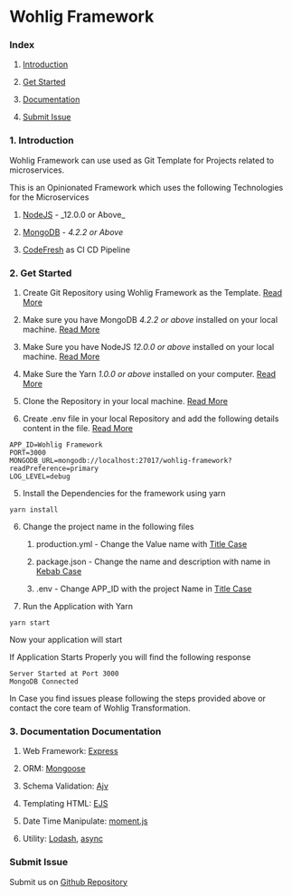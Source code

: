 # Wohlig Framework

### Index

1. [Introduction](#introduction)

2. [Get Started](#get-started)

3. [Documentation](#documentation)

4. [Submit Issue](https://github.com/wohlig/wohligFramework/issues)

### 1. Introduction <a name="introduction"></a>

Wohlig Framework can use used as Git Template for Projects related to microservices.

This is an Opinionated Framework which uses the following Technologies for the Microservices

1. [NodeJS](https://nodejs.org) - \_12.0.0 or Above\_

2. [MongoDB](www.mongodb.com/try/download/community) - _4.2.2 or Above_

3. [CodeFresh](https://codefresh.io) as CI CD Pipeline

### 2. Get Started <a name="get-started"></a>

1. Create Git Repository using Wohlig Framework as the Template. [Read More](https://docs.github.com/en/github/creating-cloning-and-archiving-repositories/creating-a-repository-from-a-template)

2. Make sure you have MongoDB _4.2.2 or above_ installed on your local machine. [Read More](https://docs.mongodb.com/manual/installation/)

3. Make Sure you have NodeJS _12.0.0 or above_ installed on your local machine. [Read More](https://nodejs.org/en/)

4. Make Sure the Yarn _1.0.0 or above_ installed on your computer. [Read More ](https://yarnpkg.com)

5. Clone the Repository in your local machine. [Read More](https://docs.github.com/en/github/creating-cloning-and-archiving-repositories/cloning-a-repository)

6. Create .env file in your local Repository and add the following details content in the file. [Read More](https://www.npmjs.com/package/dotenv)

```shell
APP_ID=Wohlig Framework
PORT=3000
MONGODB_URL=mongodb://localhost:27017/wohlig-framework?readPreference=primary
LOG_LEVEL=debug

```

5. Install the Dependencies for the framework using yarn

```shell
yarn install
```

6. Change the project name in the following files

    1. production.yml - Change the Value name with [Title Case](https://www.grammar-monster.com/lessons/capital_letters_title_case.htm)

    2. package.json - Change the name and description with name in [Kebab Case](https://wiki.c2.com/?KebabCase)

    3. .env - Change APP_ID with the project Name in [Title Case](https://www.grammar-monster.com/lessons/capital_letters_title_case.htm)

7. Run the Application with Yarn

```shell
yarn start
```

Now your application will start

If Application Starts Properly you will find the following response

```shell
Server Started at Port 3000
MongoDB Connected
```

In Case you find issues please following the steps provided above or contact the core team of Wohlig Transformation.

### 3. Documentation <a name="get-started">Documentation</a>

1. Web Framework: [Express](https://expressjs.com)

2. ORM: [Mongoose](https://mongoosejs.com)

3. Schema Validation: [Ajv](https://ajv.js.org)

4. Templating HTML: [EJS](https://ejs.co)

5. Date Time Manipulate: [moment.js](https://momentjs.com)

6. Utility: [Lodash](https://lodash.com), [async](https://caolan.github.io/async/v3/)

### Submit Issue

Submit us on [Github Repository](https://github.com/wohlig/wohligFramework/issues)
